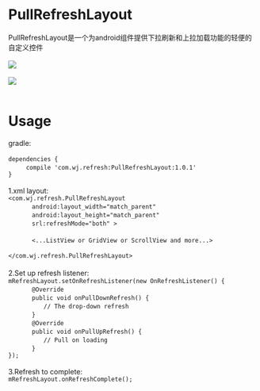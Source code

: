 # PullRefreshLayout
PullRefreshLayout是一个为android组件提供下拉刷新和上拉加载功能的轻便的自定义控件 <br><br>
![](https://github.com/weijia1991/PullRefreshLayout/blob/master/pullDown.gif) <br><br>
![](https://github.com/weijia1991/PullRefreshLayout/blob/master/pullUp.gif) <br><br>
# Usage
gradle:<br><br>
`dependencies {` <br>
`　　　compile 'com.wj.refresh:PullRefreshLayout:1.0.1'` <br>
`}` <br><br>
1.xml layout: <br>
`<com.wj.refresh.PullRefreshLayout` <br>
`　　　　android:layout_width="match_parent"` <br>
`　　　　android:layout_height="match_parent"` <br>
`　　　　srl:refreshMode="both" >` <br><br>
`　　　　<...ListView or GridView or ScrollView and more...>` <br><br>
`</com.wj.refresh.PullRefreshLayout>` <br><br>
2.Set up refresh listener:　<br>
`mRefreshLayout.setOnRefreshListener(new OnRefreshListener() {` <br>
`　　　　@Override` <br>
`　　　　public void onPullDownRefresh() {` <br>
`　　　　　　// The drop-down refresh` <br>
`　　　　}` <br>
`　　　　@Override` <br>
`　　　　public void onPullUpRefresh() {` <br>
`　　　　　　// Pull on loading` <br>
`　　　　}` <br>
`});` <br><br>
3.Refresh to complete:  <br>
`mRefreshLayout.onRefreshComplete();`
